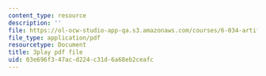 ```yaml
---
content_type: resource
description: ''
file: https://ol-ocw-studio-app-qa.s3.amazonaws.com/courses/6-034-artificial-intelligence-fall-2010/03e696f347acd224c31d6a68eb2ceafc_6nDqY8MPLDM.pdf
file_type: application/pdf
resourcetype: Document
title: 3play pdf file
uid: 03e696f3-47ac-d224-c31d-6a68eb2ceafc
---
```

